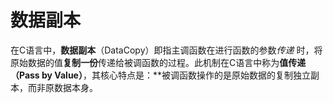 # 数据副本
在C语言中，**数据副本**（DataCopy）即指主调函数在进行函数的参数*传递* 时，将原始数据的值**复制一份**传递给被调函数的过程。此机制在C语言中称为**值传递（Pass by Value）**，其核心特点是：**被调函数操作的是原始数据的复制独立副本，而非原数据本身。
<!--stackedit_data:
eyJoaXN0b3J5IjpbMTYzODkzOTE4MF19
-->